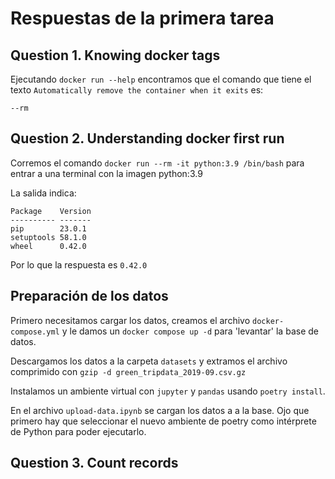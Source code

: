 # Respuestas de la primera tarea

## Question 1. Knowing docker tags

Ejecutando `docker run --help` encontramos que el comando que tiene el texto `Automatically remove the container when it exits` es:
```
--rm                             
```

## Question 2. Understanding docker first run

Corremos el comando `docker run --rm -it python:3.9 /bin/bash` para entrar a una terminal con la imagen python:3.9

La salida indica:

```
Package    Version
---------- -------
pip        23.0.1
setuptools 58.1.0
wheel      0.42.0
```

Por lo que la respuesta es `0.42.0`


## Preparación de los datos

Primero necesitamos cargar los datos, creamos el archivo `docker-compose.yml` y le damos un `docker compose up -d` para 'levantar' la base de datos.

Descargamos los datos a la carpeta `datasets` y extramos el archivo comprimido con `gzip -d green_tripdata_2019-09.csv.gz`

Instalamos un ambiente virtual con `jupyter` y `pandas` usando `poetry install`.

En el archivo `upload-data.ipynb` se cargan los datos a a la base. Ojo que primero hay que seleccionar el nuevo ambiente de poetry como intérprete de Python para poder ejecutarlo.

## Question 3. Count records




